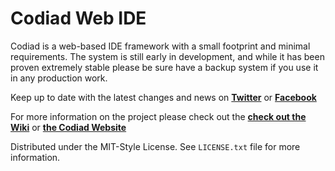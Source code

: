 # Codiad Web IDE

Codiad is a web-based IDE framework with a small footprint and minimal requirements. The system is still early in development, and while it has been proven extremely stable please be sure have a backup system if you use it in any production work.

Keep up to date with the latest changes and news on **[Twitter](http://twitter.com/codiadide)** or **[Facebook](http://www.facebook.com/Codiad)**

For more information on the project please check out the **[check out the Wiki](https://github.com/Codiad/Codiad/wiki)** or **[the Codiad Website](http://www.codiad.com)**

Distributed under the MIT-Style License. See `LICENSE.txt` file for more information.
